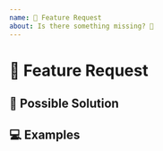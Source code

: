 ```yaml
---
name: 🙋 Feature Request
about: Is there something missing? 🧶
---
```


<!--
  Thank you for filing a feature request! 🥰
  Please make sure that the feature request have not been filed already. 🙏
-->

# 🙋 Feature Request

<!--
  What is this feature request regarding?
-->

## 💁 Possible Solution

<!--
  Not Obligatory.
  Do you know how this feature could be added? Please share the possible solution here.
-->

## 💻 Examples

<!--
  Do you have any example of a similar feature in other libraries?
  Please share your examples here. Screenshots are greatly appriciated.
-->

<!-- Thank you so much for contributing to Tailorwind. 💙 -->
